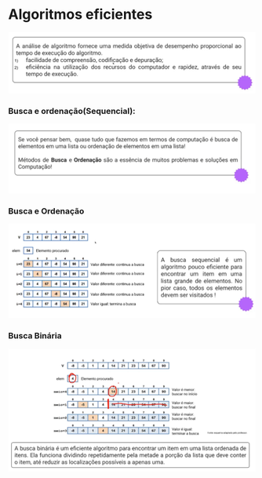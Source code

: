 # Algoritmos eficientes

![alt text](image.png)

### Busca e ordenação(Sequencial):

![alt text](image-1.png)

### Busca e Ordenação

![alt text](image-2.png)

### Busca Binária

![alt text](image-3.png)